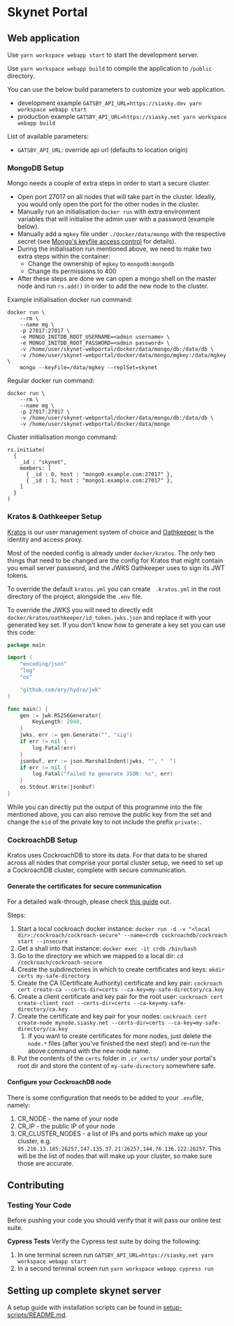 # Skynet Portal

## Web application

Use `yarn workspace webapp start` to start the development server.

Use `yarn workspace webapp build` to compile the application to `/public` directory.

You can use the below build parameters to customize your web application.

- development example `GATSBY_API_URL=https://siasky.dev yarn workspace webapp start`
- production example `GATSBY_API_URL=https://siasky.net yarn workspace webapp build`

List of available parameters:

- `GATSBY_API_URL`: override api url (defaults to location origin)

### MongoDB Setup

Mongo needs a couple of extra steps in order to start a secure cluster.

* Open port 27017 on all nodes that will take part in the cluster. Ideally, you
would only open the port for the other nodes in the cluster.
* Manually run an initialisation `docker run` with extra environment variables 
that will initialise the admin user with a password (example below).
* Manually add a `mgkey` file under `./docker/data/mongo` with the respective 
secret (see [Mongo's keyfile access control](https://docs.mongodb.com/manual/tutorial/enforce-keyfile-access-control-in-existing-replica-set/) for details).
* During the initialisation run mentioned above, we need to make two extra steps 
within the container:
    * Change the ownership of `mgkey` to `mongodb:mongodb`
    * Change its permissions to 400
* After these steps are done we can open a mongo shell on the master node and 
run `rs.add()` in order to add the new node to the cluster.

Example initialisation docker run command:
```
docker run \
	--rm \
	--name mg \
	-p 27017:27017 \
	-e MONGO_INITDB_ROOT_USERNAME=<admin username> \
	-e MONGO_INITDB_ROOT_PASSWORD=<admin password> \
	-v /home/user/skynet-webportal/docker/data/mongo/db:/data/db \
	-v /home/user/skynet-webportal/docker/data/mongo/mgkey:/data/mgkey \
	mongo --keyFile=/data/mgkey --replSet=skynet
```
Regular docker run command:
```
docker run \
	--rm \
	--name mg \
	-p 27017:27017 \
	-v /home/user/skynet-webportal/docker/data/mongo/db:/data/db \
	-v /home/user/skynet-webportal/docker/data/mongo
```
Cluster initialisation mongo command:
```
rs.initiate(
  {
    _id : "skynet",
    members: [
      { _id : 0, host : "mongo0.example.com:27017" },
      { _id : 1, host : "mongo1.example.com:27017" },
    ]
  }
)
```

### Kratos & Oathkeeper Setup

[Kratos](https://www.ory.sh/kratos) is our user management system of choice and 
[Oathkeeper](https://www.ory.sh/oathkeeper) is the identity and access proxy.

Most of the needed config is already under `docker/kratos`. The only two things
that need to be changed are the config for Kratos that might contain you email 
server password, and the JWKS Oathkeeper uses to sign its JWT tokens.

To override the default `kratos.yml` you can create ` .kratos.yml` in the root 
directory of the project, alongside the `.env` file.

To override the JWKS you will need to directly edit 
`docker/kratos/oathkeeper/id_token.jwks.json` and replace it with your generated
key set. If you don't know how to generate a key set you can use this code:
```go
package main

import (
	"encoding/json"
	"log"
	"os"

	"github.com/ory/hydra/jwk"
)

func main() {
	gen := jwk.RS256Generator{
		KeyLength: 2048,
	}
	jwks, err := gen.Generate("", "sig")
	if err != nil {
		log.Fatal(err)
	}
	jsonbuf, err := json.MarshalIndent(jwks, "", "  ")
	if err != nil {
		log.Fatal("failed to generate JSON: %s", err)
	}
	os.Stdout.Write(jsonbuf)
}
```
While you can directly put the output of this programme into the file mentioned 
above, you can also remove the public key from the set and change the `kid` of 
the private key to not include the prefix `private:`.


### CockroachDB Setup

Kratos uses CockroachDB to store its data. For that data to be shared across all
nodes that comprise your portal cluster setup, we need to set up a CockroachDB 
cluster, complete with secure communication.

#### Generate the certificates for secure communication

For a detailed walk-through, please check [this guide](https://www.cockroachlabs.com/docs/v20.2/secure-a-cluster.html) out.

Steps:
1. Start a local cockroach docker instance: 
   `docker run -d -v "<local dir>:/cockroach/cockroach-secure" --name=crdb cockroachdb/cockroach start --insecure`
1. Get a shall into that instance: `docker exec -it crdb /bin/bash`
1. Go to the directory we which we mapped to a local dir: `cd /cockroach/cockroach-secure`
1. Create the subdirectories in which to create certificates and keys: `mkdir certs my-safe-directory`
1. Create the CA (Certificate Authority) certificate and key pair: `cockroach cert create-ca --certs-dir=certs --ca-key=my-safe-directory/ca.key`
1. Create a client certificate and key pair for the root user: `cockroach cert create-client root --certs-dir=certs --ca-key=my-safe-directory/ca.key`
1. Create the certificate and key pair for your nodes: `cockroach cert create-node mynode.siasky.net --certs-dir=certs --ca-key=my-safe-directory/ca.key`
    1. If you want to create certificates for more nodes, just delete the `node.*`
       files (after you've finished the next step!) and re-run the above 
       command with the new node name.
1. Put the contents of the `certs` folder in `.cr_certs/` under your portal's root 
   dir and store the content of `my-safe-directory` somewhere safe.
   
#### Configure your CockroachDB node

There is some configuration that needs to be added to your `.env`file, namely:
1. CR_NODE - the name of your node
1. CR_IP - the public IP of your node
1. CR_CLUSTER_NODES - a list of IPs and ports which make up your cluster, e.g. 
   `95.216.13.185:26257,147.135.37.21:26257,144.76.136.122:26257`. This will be 
   the list of nodes that will make up your cluster, so make sure those are 
   accurate.

## Contributing

### Testing Your Code

Before pushing your code you should verify that it will pass our online test
suite.

**Cypress Tests**
Verify the Cypress test suite by doing the following:

1. In one terminal screen run `GATSBY_API_URL=https://siasky.net yarn workspace webapp start`
1. In a second terminal screen run `yarn workspace webapp cypress run`

## Setting up complete skynet server

A setup guide with installation scripts can be found in [setup-scripts/README.md](./setup-scripts/README.md).
